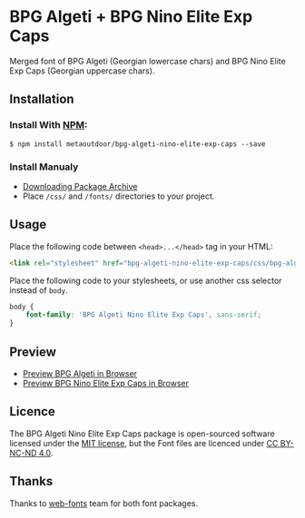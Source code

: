 # BPG Algeti + BPG Nino Elite Exp Caps

Merged font of BPG Algeti (Georgian lowercase chars) and BPG Nino Elite Exp Caps (Georgian uppercase chars).

## Installation

### Install With [NPM](https://www.npmjs.com):

```
$ npm install metaoutdoor/bpg-algeti-nino-elite-exp-caps --save
```

### Install Manualy

* [Downloading Package Archive](https://github.com/metaoutdoor/bpg-algeti-nino-elite-exp-caps/archive/master.zip)
* Place `/css/` and `/fonts/` directories to your project.

## Usage

Place the following code between `<head>...</head>` tag in your HTML:

```html
<link rel="stylesheet" href="bpg-algeti-nino-elite-exp-caps/css/bpg-algeti-nino-elite-exp-caps.css">
```

Place the following code to your stylesheets, or use another css selector instead of `body`.

```css
body {
    font-family: 'BPG Algeti Nino Elite Exp Caps', sans-serif;
}
```

## Preview

- [Preview BPG Algeti in Browser](http://web-fonts.ge/bpg-algeti)
- [Preview BPG Nino Elite Exp Caps in Browser](http://web-fonts.ge/nino-elite-exp-caps)

## Licence

The BPG Algeti Nino Elite Exp Caps package is open-sourced software licensed under the [MIT license](http://opensource.org/licenses/MIT), but the Font files are licenced under [CC BY-NC-ND 4.0](http://creativecommons.org/licenses/by-nc-nd/4.0/).

## Thanks

Thanks to [web-fonts](https://github.com/web-fonts) team for both font packages.
